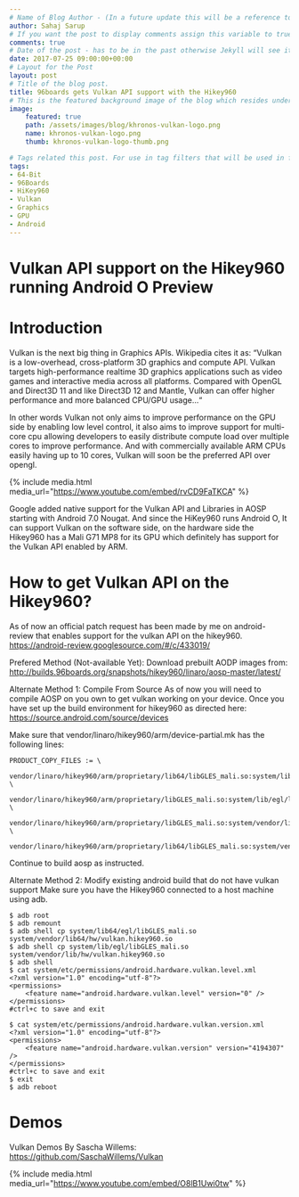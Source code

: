 ```yaml
---
# Name of Blog Author - (In a future update this will be a reference to the authors entry in yaml db.)
author: Sahaj Sarup
# If you want the post to display comments assign this variable to true.
comments: true
# Date of the post - has to be in the past otherwise Jekyll will see it as a future post.
date: 2017-07-25 09:00:00+00:00
# Layout for the Post
layout: post
# Title of the blog post.
title: 96boards gets Vulkan API support with the Hikey960
# This is the featured background image of the blog which resides under assets/
image:
    featured: true
    path: /assets/images/blog/khronos-vulkan-logo.png
    name: khronos-vulkan-logo.png
    thumb: khronos-vulkan-logo-thumb.png

# Tags related this post. For use in tag filters that will be used in future updates.
tags:
- 64-Bit
- 96Boards
- HiKey960
- Vulkan
- Graphics
- GPU
- Android
---
```

# **Vulkan API support on the Hikey960 running Android O Preview**

# Introduction
Vulkan is the next big thing in Graphics APIs. Wikipedia cites it as:
“Vulkan is a low-overhead, cross-platform 3D graphics and compute API. Vulkan targets high-performance realtime 3D graphics applications such as video games and interactive media across all platforms. Compared with OpenGL and Direct3D 11 and like Direct3D 12 and Mantle, Vulkan can offer higher performance and more balanced CPU/GPU usage...“

In other words Vulkan not only aims to improve performance on the GPU side by enabling low level control, it also aims to improve support for multi-core cpu allowing developers to easily distribute compute load over multiple cores to improve performance. And with commercially available ARM CPUs easily having up to 10 cores, Vulkan will soon be the preferred API over opengl.

{% include media.html media_url="https://www.youtube.com/embed/rvCD9FaTKCA" %}

Google added native support for the Vulkan API and Libraries in AOSP starting with Android 7.0 Nougat. And since the HiKey960 runs Android O, It can support Vulkan on the software side, on the hardware side the Hikey960 has a Mali G71 MP8 for its GPU which definitely has support for the Vulkan API enabled by ARM.


# How to get Vulkan API on the Hikey960?
As of now an official patch request has been made by me on android-review that enables support for the vulkan API on the hikey960. https://android-review.googlesource.com/#/c/433019/

Prefered Method (Not-available Yet): Download prebuilt AODP images from: http://builds.96boards.org/snapshots/hikey960/linaro/aosp-master/latest/

Alternate Method 1: Compile From Source
As of now you will need to compile AOSP on you own to get vulkan working on your device.
Once you have set up the build environment for hikey960 as directed here: https://source.android.com/source/devices

Make sure that vendor/linaro/hikey960/arm/device-partial.mk has the following lines:
```shell
PRODUCT_COPY_FILES := \
    vendor/linaro/hikey960/arm/proprietary/lib64/libGLES_mali.so:system/lib64/egl/libGLES_mali.so:linaro \
    vendor/linaro/hikey960/arm/proprietary/libGLES_mali.so:system/lib/egl/libGLES_mali.so:linaro \
    vendor/linaro/hikey960/arm/proprietary/libGLES_mali.so:system/vendor/lib/hw/vulkan.hikey960.so:linaro \
    vendor/linaro/hikey960/arm/proprietary/lib64/libGLES_mali.so:system/vendor/lib64/hw/vulkan.hikey960.so:linaro
```
Continue to build aosp as instructed.

Alternate Method 2: Modify existing android build that do not have vulkan support
Make sure you have the Hikey960 connected to a host machine using adb.
```shell_session
$ adb root
$ adb remount
$ adb shell cp system/lib64/egl/libGLES_mali.so system/vendor/lib64/hw/vulkan.hikey960.so
$ adb shell cp system/lib/egl/libGLES_mali.so system/vendor/lib/hw/vulkan.hikey960.so
$ adb shell
$ cat system/etc/permissions/android.hardware.vulkan.level.xml
<?xml version="1.0" encoding="utf-8"?>
<permissions>
    <feature name="android.hardware.vulkan.level" version="0" />
</permissions>
#ctrl+c to save and exit

$ cat system/etc/permissions/android.hardware.vulkan.version.xml
<?xml version="1.0" encoding="utf-8"?>
<permissions>
    <feature name="android.hardware.vulkan.version" version="4194307" />
</permissions>
#ctrl+c to save and exit
$ exit
$ adb reboot
```

# Demos

Vulkan Demos By Sascha Willems: https://github.com/SaschaWillems/Vulkan

{% include media.html media_url="https://www.youtube.com/embed/O8lB1Uwi0tw" %}
